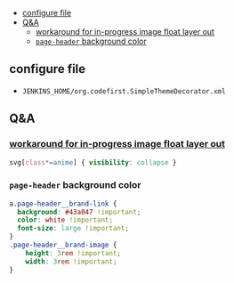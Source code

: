 <!-- START doctoc generated TOC please keep comment here to allow auto update -->
<!-- DON'T EDIT THIS SECTION, INSTEAD RE-RUN doctoc TO UPDATE -->

- [configure file](#configure-file)
- [Q&A](#qa)
  - [workaround for in-progress image float layer out](#workaround-for-in-progress-image-float-layer-out)
  - [`page-header` background color](#page-header-background-color)

<!-- END doctoc generated TOC please keep comment here to allow auto update -->


## configure file
- `JENKINS_HOME/org.codefirst.SimpleThemeDecorator.xml`

## Q&A
### [workaround for in-progress image float layer out](https://github.com/afonsof/jenkins-material-theme/issues/183#issuecomment-806518351)
```css
svg[class*=anime] { visibility: collapse }
```

### `page-header` background color
```css
a.page-header__brand-link {
  background: #43a047 !important;
  color: white !important;
  font-size: large !important;
}
.page-header__brand-image {
    height: 3rem !important;
    width: 3rem !important;
}
```
